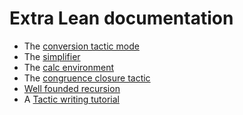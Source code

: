 # Extra Lean documentation

* The [conversion tactic mode](extras/conv.md)
* The [simplifier](extras/simp.md)
* The [calc environment](extras/calc.md)
* The [congruence closure tactic](tactics.md#cc-(congruence-closure))
* [Well founded recursion](extras/well_founded_recursion.md)
* A [Tactic writing tutorial](extras/tactic_writing.md)
